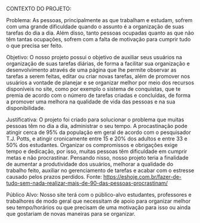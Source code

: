 CONTEXTO DO PROJETO:

Problema: As pessoas, principalmente as que trabalham e estudam, sofrem com uma grande dificuldade quando o assunto é a organização de suas tarefas do dia a dia. Além disso, tanto pessoas ocupadas quanto as que não têm tantas ocupações, sofrem com a falta de motivação para cumprir tudo o que precisa ser feito.

Objetivo: O nosso projeto possui o objetivo de auxiliar seus usuários na organização de suas tarefas diárias, de forma a facilitar sua organização e desenvolvimento através de uma página que lhe permite observar as tarefas a serem feitas, editar ou criar novas tarefas, além de promover nos usuários a vontade de planejar e se organizar melhor por meio dos recursos disponíveis no site, como por exemplo o sistema de conquistas, que te premia de acordo com o número de tarefas criadas e concluídas, de forma a promover uma melhora na qualidade de vida das pessoas e na sua disponibilidade. 

Justificativa: O projeto foi criado para solucionar o problema que muitas pessoas têm no dia a dia, administrar o seu tempo. A procastinação pode atingir cerca de 95% da população em geral de acordo com o pesquisador T.J. Potts, e atingir cronicamente entre 15 e 20% dos adultos e entre 33 e 50% dos estudantes. Organizar os compromissos e obrigações exige tempo e dedicação, por isso, muitas pessoas têm dificuldade em cumprir metas e não procrastinar. Pensando nisso, nosso projeto teria a finalidade de aumentar a produtividade dos usuários,  melhorar a qualidade do trabalho feito, auxiliar no gerenciamento de tarefas e acabar com o estresse causado pelos prazos perdidos.
Fonte: https://eshoje.com.br/fazer-de-tudo-sem-nada-realizar-mais-de-90-das-pessoas-procrastinam/

Público Alvo: Nosso site terá com o público-alvo estudantes, professores e trabalhores de modo geral que necessitam de apoio para organizar melhor seu tempo/horários ou que precisam de uma motivação para isso ou ainda que gostariam de novas maneiras para se organizar.
